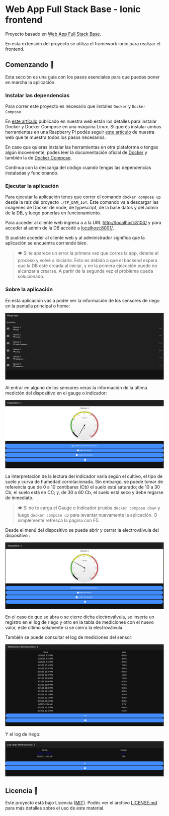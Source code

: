 Web App Full Stack Base - Ionic frontend
========================================

Proyecto basado en [Web App Full Stack Base](https://github.com/gotoiot/app-fullstack-base).

En esta extensión del proyecto se utiliza el framework ionic para realizar el frontend.

## Comenzando 🚀

Esta sección es una guía con los pasos esenciales para que puedas poner en marcha la aplicación.

### Instalar las dependencias

Para correr este proyecto es necesario que instales `Docker` y `Docker Compose`. 

En [este artículo](https://www.gotoiot.com/pages/articles/docker_installation_linux/) publicado en nuestra web están los detalles para instalar Docker y Docker Compose en una máquina Linux. Si querés instalar ambas herramientas en una Raspberry Pi podés seguir [este artículo](https://www.gotoiot.com/pages/articles/rpi_docker_installation) de nuestra web que te muestra todos los pasos necesarios.

En caso que quieras instalar las herramientas en otra plataforma o tengas algún incoveniente, podes leer la documentación oficial de [Docker](https://docs.docker.com/get-docker/) y también la de [Docker Compose](https://docs.docker.com/compose/install/).

Continua con la descarga del código cuando tengas las dependencias instaladas y funcionando.

### Ejecutar la aplicación

Para ejecutar la aplicación tenes que correr el comando `docker compose up` desde la raíz del proyecto `./TP_DAM_IoT`. Este comando va a descargar las imágenes de Docker de node, de typescript, de la base datos y del admin de la DB, y luego ponerlas en funcionamiento. 

Para acceder al cliente web ingresa a a la URL [http://localhost:8100/](http://localhost:8100/) y para acceder al admin de la DB accedé a [localhost:8001/](http://localhost:8001/). 

Si pudiste acceder al cliente web y al administrador significa que la aplicación se encuentra corriendo bien. 

> 👁️ Si te aparece un error la primera vez que corres la app, deteńe el proceso y volvé a iniciarla. Esto es debido a que el backend espera que la DB esté creada al iniciar, y en la primera ejecución puede no alcanzar a crearse. A partir de la segunda vez el problema queda solucionado.

### Sobre la aplicación

En esta aplicación vas a poder ver la información de los sensores de riego en la pantalla principal o home:

![home](doc/home.png)

Al entrar en alguno de los sensores veras la información de la última medición del dispositivo en el gauge o indicador: 

![dispositivo](doc/dispositivo.png)

La interpretación de la lectura del indicador varía según el cultivo, el tipo de suelo y curva de humedad correlacionada. Sin embargo, se puede tomar de referencia que de 0 a 10 centibares (Cb) el suelo está saturado; de 10 a 30 Cb, el suelo está en CC; y, de 30 a 60 Cb, el suelo está seco y debe regarse de inmediato.

> 👁️ Si no te carga el Gauge o Indicador prueba `docker compose down` y luego `docker compose up` para levantar nuevamente la aplicación. O simplemente refrescá la página con F5.


Desde el menú del dispositivo se puede abrir y cerrar la electroválvula del dispositivo :

![electrovalvula](doc/electrovalvula.png)

En el caso de que se abra o se cierre dicha electroválvula, se inserta un registro en el log de riego y otro en la tabla de mediciones con el nuevo valor, este último solamente si se cierra la electroválvula.

También se puede consultar el log de mediciones del sensor:

![log_mediciones](doc/log_mediciones.png)

Y el log de riego:

![log_ev](doc/log_ev.png)


## Licencia 📄

Este proyecto está bajo Licencia ([MIT](https://choosealicense.com/licenses/mit/)). Podés ver el archivo [LICENSE.md](LICENSE.md) para más detalles sobre el uso de este material.
